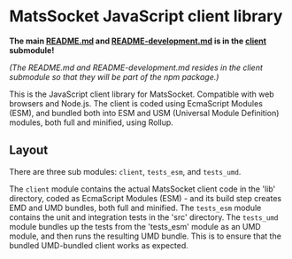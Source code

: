 # MatsSocket JavaScript client library

**The main [README.md](client/README.md) and [README-development.md](client/README-development.md) is in
the [client](client/) submodule!**

_(The README.md and README-development.md resides in the client submodule so that they will be part of the npm
package.)_

This is the JavaScript client library for MatsSocket. Compatible with web browsers and Node.js. The client is coded
using EcmaScript Modules (ESM), and bundled both into ESM and USM (Universal Module Definition) modules, both full and
minified, using Rollup.

## Layout

There are three sub modules: `client`, `tests_esm`, and `tests_umd`.

The `client` module contains the actual MatsSocket client code in the 'lib' directory, coded as EcmaScript Modules 
(ESM) - and its build step creates EMD and UMD bundles, both full and minified. The `tests_esm` module contains the unit
and integration tests in the 'src' directory. The `tests_umd` module bundles up the tests from the 'tests_esm' module as
an UMD module, and then runs the resulting UMD bundle. This is to ensure that the bundled UMD-bundled client works as
expected.
